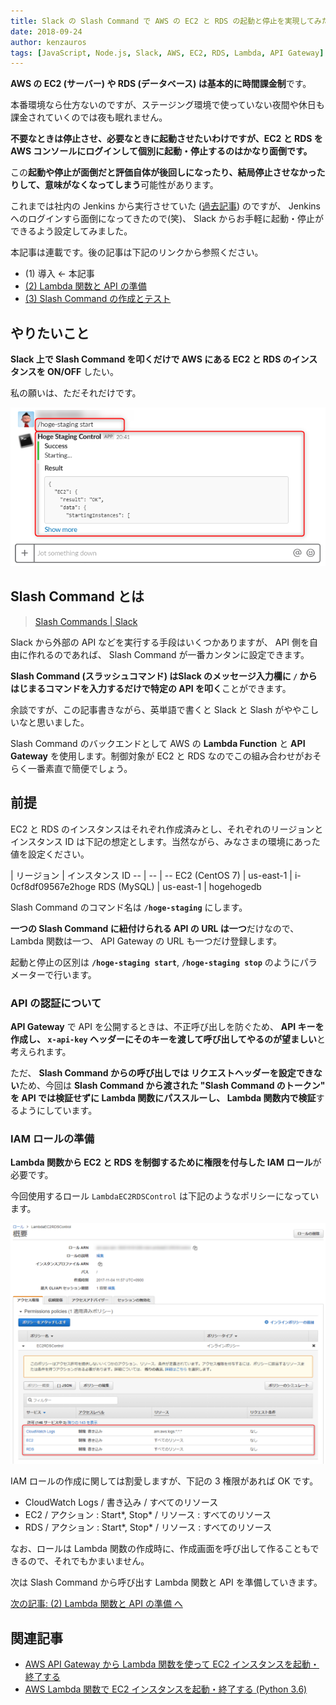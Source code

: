 ```yaml
---
title: Slack の Slash Command で AWS の EC2 と RDS の起動と停止を実現してみた (1) 導入
date: 2018-09-24
author: kenzauros
tags: [JavaScript, Node.js, Slack, AWS, EC2, RDS, Lambda, API Gateway]
---
```


**AWS の EC2 (サーバー) や RDS (データベース) は基本的に時間課金制**です。

本番環境なら仕方ないのですが、ステージング環境で使っていない夜間や休日も課金されていくのでは夜も眠れません。

**不要なときは停止させ、必要なときに起動させたいわけですが、EC2 と RDS を AWS コンソールにログインして個別に起動・停止するのはかなり面倒です。**

この**起動や停止が面倒だと評価自体が後回しになったり、結局停止させなかったりして、意味がなくなってしまう**可能性があります。

これまでは社内の Jenkins から実行させていた ([過去記事](/start-ec2-instance-by-aws-lambda-through-api-gateway)) のですが、 Jenkins へのログインすら面倒になってきたので(笑)、 Slack からお手軽に起動・停止ができるよう設定してみました。

本記事は連載です。後の記事は下記のリンクから参照ください。

- (1) 導入 ← 本記事
- [(2) Lambda 関数と API の準備](/aws-ec2-rds-instance-control-via-slack-slash-command-2)
- [(3) Slash Command の作成とテスト](/aws-ec2-rds-instance-control-via-slack-slash-command-3)

## やりたいこと

**Slack 上で Slash Command を叩くだけで AWS にある EC2 と RDS のインスタンスを ON/OFF** したい。

私の願いは、ただそれだけです。

![](images/aws-ec2-rds-instance-control-via-slack-slash-command-1-1.png)


## Slash Command とは

> [Slash Commands | Slack](https://api.slack.com/slash-commands#app_command_handling)

Slack から外部の API などを実行する手段はいくつかありますが、 API 側を自由に作れるのであれば、 Slash Command が一番カンタンに設定できます。

**Slash Command (スラッシュコマンド) はSlack のメッセージ入力欄に `/` からはじまるコマンドを入力するだけで特定の API を叩く**ことができます。

余談ですが、この記事書きながら、英単語で書くと Slack と Slash がややこしいなと思いました。

Slash Command のバックエンドとして AWS の **Lambda Function** と **API Gateway** を使用します。制御対象が EC2 と RDS なのでこの組み合わせがおそらく一番素直で簡便でしょう。

## 前提

EC2 と RDS のインスタンスはそれぞれ作成済みとし、それぞれのリージョンとインスタンス ID は下記の想定とします。当然ながら、みなさまの環境にあった値を設定ください。

  | リージョン | インスタンス ID
-- | -- | --
EC2 (CentOS 7) | us-east-1 | i-0cf8df09567e2hoge
RDS (MySQL) | us-east-1 | hogehogedb

Slash Command のコマンド名は **`/hoge-staging`** にします。

**一つの Slash Command に紐付けられる API の URL は一つ**だけなので、 Lambda 関数は一つ、 API Gateway の URL も一つだけ登録します。

起動と停止の区別は **`/hoge-staging start`**, **`/hoge-staging stop`** のようにパラメーターで行います。


### API の認証について

**API Gateway** で API を公開するときは、不正呼び出しを防ぐため、 **API キーを作成し、 `x-api-key` ヘッダーにそのキーを渡して呼び出してやるのが望ましい**と考えられます。

ただ、 **Slash Command からの呼び出しでは リクエストヘッダーを設定できない**ため、今回は **Slash Command から渡された "Slash Command のトークン" を API では検証せずに Lambda 関数にパススルーし、 Lambda 関数内で検証**するようにしています。


### IAM ロールの準備

**Lambda 関数から EC2 と RDS を制御するために権限を付与した IAM ロール**が必要です。

今回使用するロール `LambdaEC2RDSControl` は下記のようなポリシーになっています。

![](images/aws-ec2-rds-instance-control-via-slack-slash-command-1-2.png)

IAM ロールの作成に関しては割愛しますが、下記の 3 権限があれば OK です。

- CloudWatch Logs / 書き込み / すべてのリソース
- EC2 / アクション : Start*, Stop* / リソース : すべてのリソース
- RDS / アクション : Start*, Stop* / リソース : すべてのリソース

なお、ロールは Lambda 関数の作成時に、作成画面を呼び出して作ることもできるので、それでもかまいません。

次は Slash Command から呼び出す Lambda 関数と API を準備していきます。

[次の記事: (2) Lambda 関数と API の準備 へ](/aws-ec2-rds-instance-control-via-slack-slash-command-2/)

## 関連記事

- [AWS API Gateway から Lambda 関数を使って EC2 インスタンスを起動・終了する](/start-ec2-instance-by-aws-lambda-through-api-gateway)
- [AWS Lambda 関数で EC2 インスタンスを起動・終了する (Python 3.6)](/start-ec2-instance-by-aws-lambda-with-python-36)